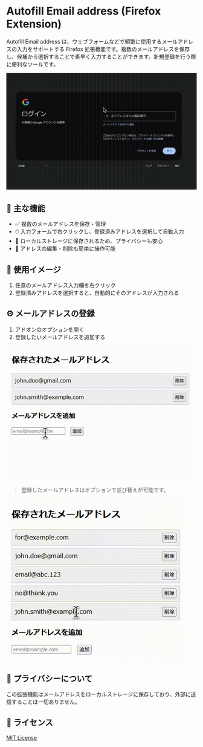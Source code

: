 # Autofill Email address (Firefox Extension)

Autofill Email address は、ウェブフォームなどで頻繁に使用するメールアドレスの入力をサポートする Firefox 拡張機能です。複数のメールアドレスを保存し、候補から選択することで素早く入力することができます。新規登録を行う際に便利なツールです。

![rec2.gif](.github/rec2.gif)


## 🔧 主な機能

* ✅ 複数のメールアドレスを保存・管理
* 🖱️ 入力フォームで右クリックし、登録済みアドレスを選択して自動入力
* 💾 ローカルストレージに保存されるため、プライバシーも安心
* 🧹 アドレスの編集・削除も簡単に操作可能

## 📸 使用イメージ

1. 任意のメールアドレス入力欄を右クリック
2. 登録済みアドレスを選択すると、自動的にそのアドレスが入力される

## ⚙️ メールアドレスの登録

1. アドオンのオプションを開く
2. 登録したいメールアドレスを追加する

![rec3](.github/rec3.gif)

> 登録したメールアドレスはオプションで並び替えが可能です。

![rec1](.github/rec1.gif)

## 🔐 プライバシーについて

この拡張機能はメールアドレスをローカルストレージに保存しており、外部に送信することは一切ありません。

## 📄 ライセンス

[MIT License](LICENSE.md)
